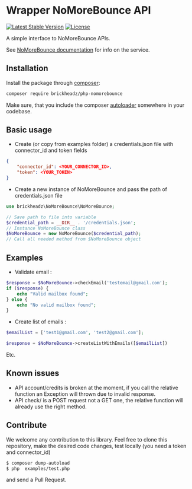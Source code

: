 Wrapper NoMoreBounce API
================
[![Latest Stable Version](https://poser.pugx.org/brickheadz/php-nomorebounce/v/stable)](https://packagist.org/packages/brickheadz/php-nomorebounce)
[![License](https://poser.pugx.org/brickheadz/php-nomorebounce/license)](https://packagist.org/packages/brickheadz/php-nomorebounce)

A simple interface to NoMoreBounce APIs.


See [NoMoreBounce documentation](https://www.nomorebounce.com/docs/index.html) for info on the service.

Installation
------------

Install the package through [composer](http://getcomposer.org):

```bash
composer require brickheadz/php-nomorebounce
```

Make sure, that you include the composer [autoloader](https://getcomposer.org/doc/01-basic-usage.md#autoloading)
somewhere in your codebase.

Basic usage
-----------

- Create (or copy from examples folder) a credentials.json file with connector_id and token fields

```json
{
    "connector_id": <YOUR_CONNECTOR_ID>,
    "token": <YOUR_TOKEN>
}
```

- Create a new instance of NoMoreBounce and pass the path of credentials.json file

```php
use brickheadz\NoMoreBounce\NoMoreBounce;

// Save path to file into variable
$credential_path = __DIR__ . '/credentials.json';
// Instance NoMoreBounce class
$NoMoreBounce = new NoMoreBounce($credential_path);
// Call all needed method from $NoMoreBounce object
```

Examples
-----------

- Validate email :

```php
$response = $NoMoreBounce->checkEmail('testemail@gmail.com');
if ($response) {
    echo "Valid mailbox found";
} else {
    echo "No valid mailbox found";
}
```

- Create list of emails :

```php
$emailList = ['test1@gmail.com', 'test2@gmail.com'];

$response = $NoMoreBounce->createListWithEmails([$emailList])
```

Etc.

Known issues
-----------

- API account/credits is broken at the moment, if you call the relative function an Exception will thrown due to invalid response.
- API check/ is a POST request not a GET one, the relative function will already use the right method.

Contribute
-----------

We welcome any contribution to this library. Feel free to clone this repository, make the desired code changes, test locally (you need a token and connector_id)

```bash
$ composer dump-autoload
$ php  examples/test.php
```

and send a Pull Request.